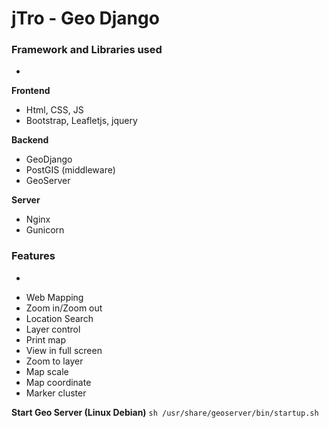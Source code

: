 # jTro - Geo Django

### Framework and Libraries used
-

**Frontend**
* Html, CSS, JS
* Bootstrap, Leafletjs, jquery

**Backend**
* GeoDjango
* PostGIS (middleware)
* GeoServer

**Server**
* Nginx
* Gunicorn


### Features
-
* Web Mapping
* Zoom in/Zoom out
* Location Search
* Layer control
* Print map
* View in full screen
* Zoom to layer
* Map scale
* Map coordinate
* Marker cluster


**Start Geo Server (Linux Debian)** ``sh /usr/share/geoserver/bin/startup.sh``
